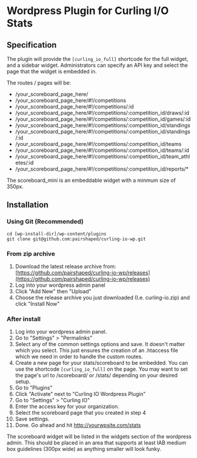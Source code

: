 # Wordpress Plugin for Curling I/O Stats

## Specification

The plugin will provide the `[curling_io_full]` shortcode for the full widget, and a sidebar widget. Administrators can specify an API key and select the page that the widget is embedded in.

The routes / pages will be:
* /your_scoreboard_page_here/
* /your_scoreboard_page_here/#!/competitions
* /your_scoreboard_page_here/#!/competitions/:id
* /your_scoreboard_page_here/#!/competitions/:competition_id/draws/:id
* /your_scoreboard_page_here/#!/competitions/:competition_id/games/:id
* /your_scoreboard_page_here/#!/competitions/:competition_id/standings
* /your_scoreboard_page_here/#!/competitions/:competition_id/standings/:id
* /your_scoreboard_page_here/#!/competitions/:competition_id/teams
* /your_scoreboard_page_here/#!/competitions/:competition_id/teams/:id
* /your_scoreboard_page_here/#!/competitions/:competition_id/team_athletes/:id
* /your_scoreboard_page_here/#!/competitions/:competition_id/reports/*

The scoreboard_mini is an embeddable widget with a minmum size of 350px.

## Installation

### Using Git (Recommended)

```
cd [wp-install-dir]/wp-content/plugins
git clone git@github.com:pairshaped/curling-io-wp.git
```

### From zip archive

1. Download the latest release archive from: [https://github.com/pairshaped/curling-io-wp/releases](https://github.com/pairshaped/curling-io-wp/releases)
2. Log into your wordpress admin panel
3. Click "Add New" then "Upload"
4. Choose the release archive you just downloaded (I.e. curling-io.zip) and click "Install Now"


### After install

1. Log into your wordpress admin panel.
2. Go to "Settings" > "Permalinks"
3. Select any of the common settings options and save. It doesn't matter which you select. This just ensures the creation of an .htaccess file which we need in order to handle the custom routes.
4. Create a new page for your stats/scoreboard to be embedded.  You can use the shortcode ```[curling_io_full]``` on the page.  You may want to set the page's url to /scoreboard/ or /stats/ depending on your desired setup.
5. Go to "Plugins"
6. Click "Activate" next to "Curling IO Wordpress Plugin"
7. Go to "Settings" > "Curling IO"
8. Enter the access key for your organization.
9. Select the scoreboard page that you created in step 4
10. Save settings.
12. Done. Go ahead and hit http://yourwpsite.com/stats

The scoreboard widget will be listed in the widgets section of the wordpress admin. This should be placed in an area that supports at least IAB medium box guidelines (300px wide) as anything smaller will look funky.
